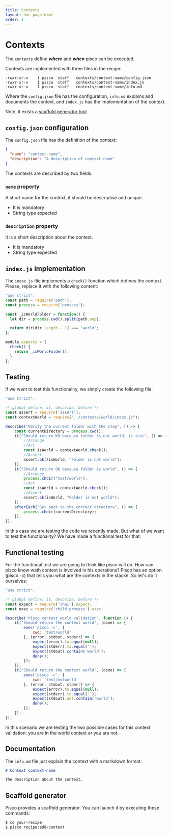 ```yaml
---
title: Contexts
layout: doc_page.html
order: 1
---
```


# Contexts

The `contexts` define ***where*** and ***when*** pisco can be executed.

Contexts are implemented with three files in the recipe:

```
-rwxr-xr-x    1 pisco  staff   contexts/context-name/config.json
-rwxr-xr-x    1 pisco  staff   contexts/context-name/index.js
-rwxr-xr-x    1 pisco  staff   contexts/context-name/info.md
```

Where the `config.json` file has the configuration, `info.md` explains and documents the context, and `index.js` has the implementation of the context.

Note, it exists a [scaffold generator tool](#scaffold)

## `config.json` configuration

The `config.json` file has the definition of the context:

```json
{
  "name": "context-name",
  "description": "A description of context-name"
}
```

The contexts are described by two fields:

### `name` property

A short name for the context, it should be descriptive and unique.

- It is mandatory
- String type expected

### `description` property

It is a short description about the context.

- It is mandatory
- String type expected

## `index.js` implementation

The `index.js` file implements a `check()` function which defines the context. Please, replace it with the following content:

```javascript
'use strict';
const path = require('path');
const process = require('process');

const _isWorldFolder = function() {
  let dir = process.cwd().split(path.sep);

  return dir[dir.length - 1] === 'world';
};

module.exports = {
  check() {
    return _isWorldFolder();
  }
};
```

## Testing
If we want to test this functionality, we simply create the following file:

```javascript
"use strict";

/* global define, it, describe, before */
const assert = require('assert');
const contextWorld = require("../contexts/world/index.js");

describe("Verify the current folder with the step", () => {
    const currentDirectory = process.cwd();
    it("Should return KO because folder is not world, is test", () => {
        //Arrange
        //Act
        const isWorld = contextWorld.check();
        //Assert
        assert.ok(!isWorld, "Folder is not world");
    });
    it("Should return OK because folder is world", () => {
        //Arrange
        process.chdir("test/world");
        //Act
        const isWorld = contextWorld.check();
        //Assert
        assert.ok(isWorld, "Folder is not world");
    });
    afterEach("Get back to the correct directory", () => {
        process.chdir(currentDirectory);
    });
});
```
In this case we are testing the code  we recently made. But what of we want to test the functionality? We have made a functional test for that:

## Functional testing
For the functional test we are going to think like pisco will do. How can pisco know wath context is involved in his operations? Pisco has an option (pisco -c) that tells you what are the contexts in the stacke. So let's do it ourselves:

```javascript
"use strict";

/* global define, it, describe, before */
const expect = require('chai').expect;
const exec = require('child_process').exec;

describe('Pisco context world validation', function () {
    it('Should return the context world', (done) => {
        exec('pisco -c', {
            cwd: 'test/world'
        }, (error, stdout, stderr) => {
            expect(error).to.equal(null);
            expect(stderr).to.equal('');
            expect(stdout).contain('world');
            done();
        });
    });
    it('Should return the context world', (done) => {
        exec('pisco -c', {
            cwd: 'test/notworld'
        }, (error, stdout, stderr) => {
            expect(error).to.equal(null);
            expect(stderr).to.equal('');
            expect(stdout).not.contain('world');
            done();
        });
    });
});

```
In this scenario we are testing the two possible cases for this context validation: you are in the world context or you are not.

## Documentation

The `info.md` file just explain the context with a markdown format:


```markdown
# Context context-name

The description about the context.
```

## <a name="scaffold"></a>Scaffold generator

Pisco provides a scaffold generator. You can launch it by executing these commands:

```sh
$ cd your-recipe
$ pisco recipe:add-context
```
